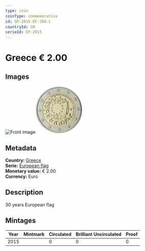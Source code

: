 ```yaml
---
type: coin
coinType: commemorative
id: GR-2015-EF-200-C
countryId: GR
serieId: EF-2015
---
```


# Greece € 2.00

## Images

<img src="../../Images/common-2007-200.png" height="150" alt="Front image"><img src="Images/GR-2015-200.webp" height="150" alt="Back image">

## Metadata

**Country:** [Greece](../../Countries/Greece/index.md)\
**Serie:** [European flag](index.md)\
**Monetary value:** € 2.00\
**Currency:** Euro

## Description

30 years European flag

## Mintages

| Year | Mintmark | Circulated | Brilliant Uncirculated | Proof |
| ---- | -------- | ---------- | ---------------------- | ----- |
| 2015 |  | 0| 0 | 0 |
